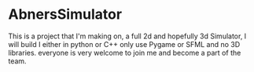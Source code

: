# AbnersSimulator
This is a project that I'm making on, a full 2d and hopefully 3d Simulator, I will build I either in python or C++ only use Pygame or SFML and no 3D libraries. everyone is very welcome to join me and become a part of the team.
